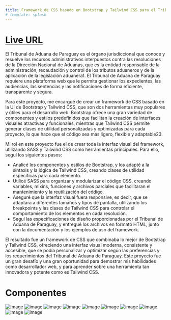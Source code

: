 ```yaml
---
title: Framework de CSS basado en Bootstrap y Tailwind CSS para el Tribunal de Aduana de Paraguay
# template: splash
---
```


# [Live URL](https://template-aduana-paraguay.vercel.app/)


El Tribunal de Aduana de Paraguay es el órgano jurisdiccional que conoce y resuelve los recursos administrativos interpuestos contra las resoluciones de la Dirección Nacional de Aduanas, que es la entidad responsable de la administración, recaudación y control de los tributos aduaneros y de la aplicación de la legislación aduanera1. El Tribunal de Aduana de Paraguay requiere una plataforma web que le permita gestionar los expedientes, las audiencias, las sentencias y las notificaciones de forma eficiente, transparente y segura.

Para este proyecto, me encargué de crear un framework de CSS basado en la UI de Bootstrap y Tailwind CSS, que son dos herramientas muy populares y útiles para el desarrollo web. Bootstrap ofrece una gran variedad de componentes y estilos predefinidos que facilitan la creación de interfaces visuales atractivas y funcionales, mientras que Tailwind CSS permite generar clases de utilidad personalizadas y optimizadas para cada proyecto, lo que hace que el código sea más ligero, flexible y adaptable23.

Mi rol en este proyecto fue el de crear toda la interfaz visual del framework, utilizando SASS y Tailwind CSS como herramientas principales. Para ello, seguí los siguientes pasos:

- Analicé los componentes y estilos de Bootstrap, y los adapté a la sintaxis y la lógica de Tailwind CSS, creando clases de utilidad específicas para cada elemento.
- Utilicé SASS para organizar y modularizar el código CSS, creando variables, mixins, funciones y archivos parciales que facilitaran el mantenimiento y la reutilización del código.
- Aseguré que la interfaz visual fuera responsive, es decir, que se adaptara a diferentes tamaños y tipos de pantalla, utilizando los breakpoints y las clases de Tailwind CSS para controlar el comportamiento de los elementos en cada resolución.
- Seguí las especificaciones de diseño proporcionadas por el Tribunal de Aduana de Paraguay, y entregué los archivos en formato HTML, junto con la documentación y los ejemplos de uso del framework.
  
El resultado fue un framework de CSS que combinaba lo mejor de Bootstrap y Tailwind CSS, ofreciendo una interfaz visual moderna, consistente y accesible, que se podía personalizar y optimizar según las preferencias y los requerimientos del Tribunal de Aduana de Paraguay. Este proyecto fue un gran desafío y una gran oportunidad para demostrar mis habilidades como desarrollador web, y para aprender sobre una herramienta tan innovadora y potente como es Tailwind CSS.

# Componentes
![image](https://github.com/CodeRagnarok07/Template_Aduana_Paraguay/assets/79159146/0313082b-1085-46de-a06c-845fae483031)
![image](https://github.com/CodeRagnarok07/Template_Aduana_Paraguay/assets/79159146/51bf8592-2a7d-441c-82e4-c48ee8835a03)
![image](https://github.com/CodeRagnarok07/Template_Aduana_Paraguay/assets/79159146/3b269474-efb8-4699-bc53-e13b611d1a87)
![image](https://github.com/CodeRagnarok07/Template_Aduana_Paraguay/assets/79159146/b0024fad-cad0-484b-bbf0-12e289235e79)
![image](https://github.com/CodeRagnarok07/Template_Aduana_Paraguay/assets/79159146/86b77b62-c6ca-4b0c-b27d-6a708c7f0225)
![image](https://github.com/CodeRagnarok07/Template_Aduana_Paraguay/assets/79159146/b54fb1ae-5b64-460d-b363-c6e974cd7f99)
![image](https://github.com/CodeRagnarok07/Template_Aduana_Paraguay/assets/79159146/33074b10-1820-46d1-88bb-36dc0d8e8a3c)
![image](https://github.com/CodeRagnarok07/Template_Aduana_Paraguay/assets/79159146/6d6397b3-069c-4288-9297-5daf2425134e)
![image](https://github.com/CodeRagnarok07/Template_Aduana_Paraguay/assets/79159146/e2641107-c26c-4f76-bd20-5d3799ba2de3)
![image](https://github.com/CodeRagnarok07/Template_Aduana_Paraguay/assets/79159146/12ef6c5b-488b-449c-8f72-6be795c405e7)

